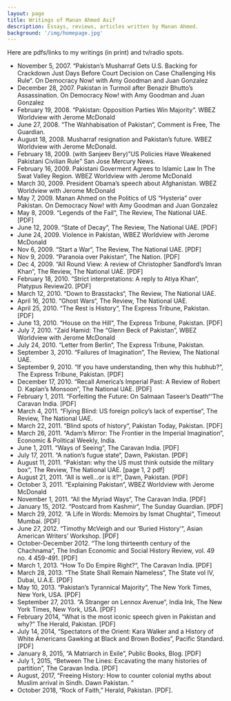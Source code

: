```yaml
---
layout: page
title: Writings of Manan Ahmed Asif
description: Essays, reviews, articles written by Manan Ahmed.
background: '/img/homepage.jpg'
---
```


Here are pdfs/links to my writings (in print) and tv/radio spots.

* November 5, 2007. “Pakistan’s Musharraf Gets U.S. Backing for Crackdown Just Days Before Court Decision on Case Challenging His Rule“. On Democracy Now! with Amy Goodman and Juan Gonzalez
* December 28, 2007. Pakistan in Turmoil after Benazir Bhutto’s Assassination. On Democracy Now! with Amy Goodman and Juan Gonzalez
* February 19, 2008. “Pakistan: Opposition Parties Win Majority“. WBEZ Worldview with Jerome McDonald
* June 27, 2008. “The Wahhabisation of Pakistan“, Comment is Free, The Guardian.
* August 18, 2008. Musharraf resignation and Pakistan’s future. WBEZ Worldview with Jerome McDonald.
* February 18, 2009. (with Sanjeev Bery)”US Policies Have Weakened Pakistani Civilian Rule” San Jose Mercury News.
* February 16, 2009. Pakistani Goverment Agrees to Islamic Law In The Swat Valley Region. WBEZ Worldview with Jerome McDonald
* March 30, 2009. President Obama’s speech about Afghanistan. WBEZ Worldview with Jerome McDonald
* May 7, 2009. Manan Ahmed on the Politics of US “Hysteria” over Pakistan. On Democracy Now! with Amy Goodman and Juan Gonzalez
* May 8, 2009. “Legends of the Fail“, The Review, The National UAE. [PDF]
* June 12, 2009. “State of Decay“, The Review, The National UAE. [PDF]
* June 24, 2009. Violence in Pakistan, WBEZ Worldview with Jerome McDonald
* Nov 6, 2009. “Start a War“, The Review, The National UAE. [PDF]
* Nov 9, 2009. “Paranoia over Pakistan“, The Nation. [PDF]
* Dec 4, 2009. “All Round View: A review of Christopher Sandford’s Imran Khan“, The Review, The National UAE. [PDF]
* February 18, 2010. “Strict interpretations: A reply to Atiya Khan“, Platypus Review20. [PDF]
* March 12, 2010. “Down to Brasstacks“, The Review, The National UAE.
* April 16, 2010. “Ghost Wars“, The Review, The National UAE.
* April 25, 2010. “The Rest is History“, The Express Tribune, Pakistan. [PDF]
* June 13, 2010. “House on the Hill“, The Express Tribune, Pakistan. [PDF]
* July 7, 2010. “Zaid Hamid: The “Glenn Beck of Pakistan”, WBEZ Worldview with Jerome McDonald
* July 24, 2010. “Letter from Berlin“, The Express Tribune, Pakistan.
* September 3, 2010. “Failures of Imagination“, The Review, The National UAE.
* September 9, 2010. “If you have understanding, then why this hubhub?“, The Express Tribune, Pakistan. [PDF]
* December 17, 2010. “Recall America’s Imperial Past: A Review of Robert D. Kaplan’s Monsoon“, The National UAE. [PDF]
* February 1, 2011. “Forfeiting the Future: On Salmaan Taseer’s Death“‘The Caravan India. [PDF]
* March 4, 2011. “Flying Blind: US foreign policy’s lack of expertise“, The Review, The National UAE.
* March 22, 2011. “Blind spots of history“, Pakistan Today, Pakistan. [PDF]
* March 26, 2011. “Adam’s Mirror: The Frontier in the Imperial Imagination“, Economic & Political Weekly, India.
* June 1, 2011. “Ways of Seeing“, The Caravan India. [PDF]
* July 17, 2011. “A nation’s fugue state“, Dawn, Pakistan. [PDF]
* August 11, 2011. “Pakistan: why the US must think outside the military box“, The Review, The National UAE. [page 1, 2 pdf]
* August 21, 2011. “All is well…or is it?“, Dawn, Pakistan. [PDF]
* October 3, 2011. “Explaining Pakistan“, WBEZ Worldview with Jerome McDonald
* November 1, 2011. “All the Myriad Ways“, The Caravan India. [PDF]
* January 15, 2012. “Postcard from Kashmir“, The Sunday Guardian. [PDF]
* March 29, 2012. “A Life in Words: Memoirs by Ismat Chughtai“, Timeout Mumbai. [PDF]
* June 27, 2012. “Timothy McVeigh and our ‘Buried History’“,  Asian American Writers’ Workshop. [PDF]
* October-December 2012. “The long thirteenth century of the Chachnama“, The Indian Economic and Social History Review, vol. 49 no. 4 459-491. [PDF]
* March 1, 2013.  “How To Do Empire Right?“, The Caravan India. [PDF]
* March 28, 2013. “The State Shall Remain Nameless“, The State vol IV, Dubai, U.A.E. [PDF]
* May 10, 2013. “Pakistan’s Tyrannical Majority“, The New York Times, New York, USA. [PDF]
* September 27, 2013. “A Stranger on Lennox Avenue“, India Ink, The New York Times, New York, USA. [PDF]
* February 2014, “What is the most iconic speech given in Pakistan and why?” The Herald, Pakistan. [PDF]
* July 14, 2014, “Spectators of the Orient: Kara Walker and a History of White Americans Gawking at Black and Brown Bodies”, Pacific Standard. [PDF]
* January 8, 2015, “A Matriarch in Exile”, Public Books, Blog. [PDF]
* July 1, 2015, “Between The Lines: Excavating the many histories of partition”, The Caravan India. [PDF]
* August, 2017, “Freeing History: How to counter colonial myths about Muslim arrival in Sindh. Dawn Pakistan. ”
* October 2018, “Rock of Faith,” Herald, Pakistan. [PDF].
